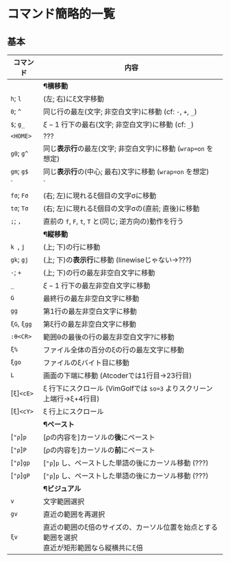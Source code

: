 # コマンド簡略的一覧



## 基本

| コマンド    | 内容                                                         |
| ----------- | ------------------------------------------------------------ |
|             | **¶横移動**                                                  |
| `h`; `l`    | (左; 右)にξ文字移動                                          |
| `0`; `^`    | 同じ行の最左(文字; 非空白文字)に移動 (cf: `-`, `+`, `_`)     |
| `$`; `g_`   | $ξ-1$ 行下の最右(文字; 非空白文字)に移動 (cf: `_`)           |
| `<HOME>`    | ???                                                          |
| `g0`; `g^`  | 同じ**表示行**の最左(文字; 非空白文字)に移動 (`wrap=on` を想定) |
| `gm`; `g$`  | 同じ**表示行**の(中心; 最右)文字に移動 (`wrap=on` を想定)    |
| `|`         | 同じ行のξ文字目に移動                                        |
| `fσ`; `Fσ`  | (右; 左)に現れるξ個目の文字σに移動                           |
| `tσ`; `Tσ`  | (右; 左)に現れるξ個目の文字σの(直前; 直後)に移動             |
| `;`; `,`    | 直前の `f`, `F`, `t`, `T` と(同じ; 逆方向の)動作を行う       |
|             | **¶縦移動**                                                  |
| `k `, `j`   | (上; 下)の行に移動                                           |
| `gk`; `gj`  | (上; 下)の**表示行**に移動 (linewiseじゃない→???)            |
| `-`; `+`    | (上; 下)の行の最左非空白文字に移動                           |
| `_`         | $ξ-1$ 行下の最左非空白文字に移動                             |
| `G`         | 最終行の最左非空白文字に移動                                 |
| `gg`        | 第1行の最左非空白文字に移動                                  |
| `ξG`, `ξgg` | 第ξ行の最左非空白文字に移動                                  |
| `:θ<CR>`    | 範囲θの最後の行の最左非空白文字?に移動                       |
| `ξ%`        | ファイル全体の百分のξの行の最左文字に移動                    |
| `ξgo`       | ファイルのξバイト目に移動                                    |
| `L`         | 画面の下端に移動 (Atcoderでは1行目→23行目)                   |
| [`ξ`]`<cE>` | ξ 行下にスクロール (VimGolfでは `so=3` よりスクリーン上端行→ξ+4行目) |
| [`ξ`]`<cY>` | ξ 行上にスクロール                                           |
|             | **¶ペースト**                                                |
| [`"ρ`]`p`   | [ρの内容を]カーソルの**後**にペースト                        |
| [`"ρ`]`P`   | [ρの内容を]カーソルの**前**にペースト                        |
| [`"ρ`]`gp`  | [`"ρ`]`p` し、ペーストした単語の後にカーソル移動 (???)       |
| [`"ρ`]`gP`  | [`"ρ`]`p` し、ペーストした単語の後にカーソル移動 (???)       |
|             | **¶ビジュアル**                                              |
| `v`         | 文字範囲選択                                                 |
| `gv`        | 直近の範囲を再選択                                           |
| `ξv`        | 直近の範囲のξ倍のサイズの、カーソル位置を始点とする範囲を選択<br />直近が矩形範囲なら縦横共にξ倍 |
